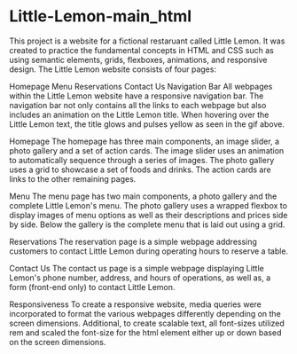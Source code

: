 # Little-Lemon-main_html
This project is a website for a fictional restaruant called Little Lemon. It was created to practice the fundamental concepts in HTML and CSS such as using semantic elements, grids, flexboxes, animations, and responsive design. The Little Lemon website consists of four pages:

Homepage
Menu
Reservations
Contact Us
Navigation Bar
All webpages within the Little Lemon website have a responsive navigation bar. The navigation bar not only contains all the links to each webpage but also includes an animation on the Little Lemon title. When hovering over the Little Lemon text, the title glows and pulses yellow as seen in the gif above.

Homepage
The homepage has three main components, an image slider, a photo gallery and a set of action cards. The image slider uses an animation to automatically sequence through a series of images. The photo gallery uses a grid to showcase a set of foods and drinks. The action cards are links to the other remaining pages.

Menu
The menu page has two main components, a photo gallery and the complete Little Lemon's menu. The photo gallery uses a wrapped flexbox to display images of menu options as well as their descriptions and prices side by side. Below the gallery is the complete menu that is laid out using a grid.

Reservations
The reservation page is a simple webpage addressing customers to contact Little Lemon during operating hours to reserve a table.

Contact Us
The contact us page is a simple webpage displaying Little Lemon's phone number, address, and hours of operations, as well as, a form (front-end only) to contact Little Lemon.

Responsiveness
To create a responsive website, media queries were incorporated to format the various webpages differently depending on the screen dimensions. Additional, to create scalable text, all font-sizes utilized rem and scaled the font-size for the html element either up or down based on the screen dimensions.
